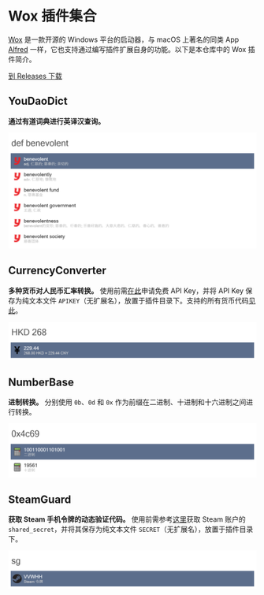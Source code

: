 # Wox 插件集合

[Wox](http://www.wox.one/) 是一款开源的 Windows 平台的启动器，与 macOS 上著名的同类 App [Alfred](https://www.alfredapp.com/) 一样，它也支持通过编写插件扩展自身的功能。以下是本仓库中的 Wox 插件简介。

[到 Releases 下载](https://github.com/JeziL/WoxPlugins/releases/latest)

## YouDaoDict

**通过有道词典进行英译汉查询。**

![YouDaoDict](.github/img/YouDaoDict.png)

## CurrencyConverter

**多种货币对人民币汇率转换。** 使用前需[在此](https://free.currencyconverterapi.com/free-api-key)申请免费 API Key，并将 API Key 保存为纯文本文件 `APIKEY`（无扩展名），放置于插件目录下。支持的所有货币代码[见此](https://github.com/JeziL/WoxPlugins/blob/master/CurrencyConverter/CurrencyConverter.cs#L13)。

![CurrencyConverter](.github/img/CurrencyConverter.png)

## NumberBase

**进制转换。** 分别使用 `0b`、`0d` 和 `0x` 作为前缀在二进制、十进制和十六进制之间进行转换。

![NumberBase](.github/img/NumberBase.png)

## SteamGuard

**获取 Steam 手机令牌的动态验证代码。** 使用前需参考[这里](https://github.com/SteamTimeIdler/stidler/wiki/Getting-your-%27shared_secret%27-code-for-use-with-Auto-Restarter-on-Mobile-Authentication)获取 Steam 账户的 `shared_secret`，并将其保存为纯文本文件 `SECRET`（无扩展名），放置于插件目录下。

![SteamGuard](.github/img/SteamGuard.png)

